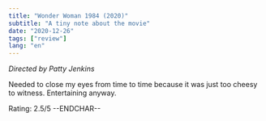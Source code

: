 ```yaml
---
title: "Wonder Woman 1984 (2020)"
subtitle: "A tiny note about the movie"
date: "2020-12-26"
tags: ["review"]
lang: "en"
---
```


_Directed by Patty Jenkins_

Needed to close my eyes from time to time because it was just too cheesy to witness. Entertaining anyway.

Rating: 2.5/5 --ENDCHAR--
